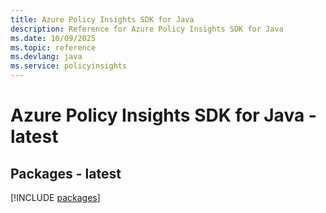 ```yaml
---
title: Azure Policy Insights SDK for Java
description: Reference for Azure Policy Insights SDK for Java
ms.date: 10/09/2025
ms.topic: reference
ms.devlang: java
ms.service: policyinsights
---
```

# Azure Policy Insights SDK for Java - latest
## Packages - latest
[!INCLUDE [packages](policy-insights-index.md)]